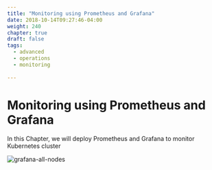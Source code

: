 ```yaml
---
title: "Monitoring using Prometheus and Grafana"
date: 2018-10-14T09:27:46-04:00
weight: 240
chapter: true
draft: false
tags:
  - advanced
  - operations
  - monitoring
  
---
```


# Monitoring using Prometheus and Grafana

In this Chapter, we will deploy Prometheus and Grafana to monitor Kubernetes cluster

![grafana-all-nodes](/images/grafana-all-nodes.png)
